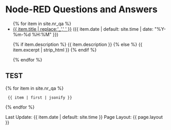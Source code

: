 ---
---
# Node-RED Questions and Answers

<ul>
{% for item in site.nr_qa %}
  <li>
    <a href="{{ item.url }}">{{ item.title | replace:'_',' ' }}</a> ({{ item.date | default: site.time | date: "%Y-%m-%d %H:%M" }})
    <p>{% if item.description %}
        {{ item.description }}
    {% else %}
        {{ item.excerpt | strip_html }}
    {% endif %}</p>
  </li>
{% endfor %}
</ul>

## TEST

{% for item in site.nr_qa %}
    <pre><code>
    {{ item | first | jsonify }}
    </code></pre>
{% endfor %}

Last Update: {{ item.date | default: site.time }}
Page Layout: {{ page.layout }}
